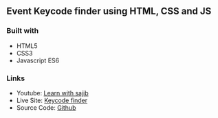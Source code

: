 ## Event Keycode finder using HTML, CSS and JS

### Built with

- HTML5
- CSS3
- Javascript ES6

### Links

- Youtube: [Learn with sajib](https://www.youtube.com/channel/UCDA_vA_38scUAk1UIuDpJmw)
- Live Site: [Keycode finder](https://arifulsajib.github.io/event-keycode-finder/)
- Source Code: [Github](https://github.com/arifulsajib/event-keycode-finder)
